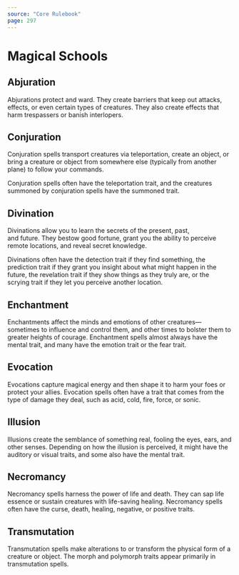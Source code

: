 ```yaml
---
source: "Core Rulebook"
page: 297
---
```

# Magical Schools

## Abjuration
Abjurations protect and ward. They create barriers that keep out attacks, effects, or even certain types of creatures. They also create effects that harm trespassers or banish interlopers.

## Conjuration
Conjuration spells transport creatures via teleportation, create an object, or bring a creature or object from somewhere else (typically from another plane) to follow your commands.

Conjuration spells often have the teleportation trait, and the creatures summoned by conjuration spells have the summoned trait.

## Divination
Divinations allow you to learn the secrets of the present, past,  
and future. They bestow good fortune, grant you the ability to perceive remote locations, and reveal secret knowledge.

Divinations often have the detection trait if they find something, the prediction trait if they grant you insight about what might happen in the future, the revelation trait if they show things as they truly are, or the scrying trait if they let you perceive another location.

## Enchantment
Enchantments affect the minds and emotions of other creatures—sometimes to influence and control them, and other times to bolster them to greater heights of courage. Enchantment spells almost always have the mental trait, and many have the emotion trait or the fear trait.

## Evocation
Evocations capture magical energy and then shape it to harm your foes or protect your allies. Evocation spells often have a trait that comes from the type of damage they deal, such as acid, cold, fire, force, or sonic.

## Illusion
Illusions create the semblance of something real, fooling the eyes, ears, and other senses. Depending on how the illusion is perceived, it might have the auditory or visual traits, and some also have the mental trait.

## Necromancy
Necromancy spells harness the power of life and death. They can sap life essence or sustain creatures with life-saving healing. Necromancy spells often have the curse, death, healing, negative, or positive traits.

## Transmutation
Transmutation spells make alterations to or transform the physical form of a creature or object. The morph and polymorph traits appear primarily in transmutation spells.